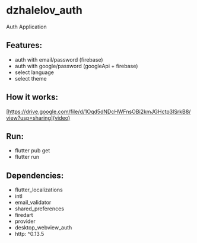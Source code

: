 # dzhalelov_auth

Auth Application

## Features:
- auth with email/password (firebase)
- auth with google/password (googleApi + firebase)
- select language
- select theme

## How it works:
[https://drive.google.com/file/d/1Oqd5dNDcHWFnsOBi2kmJGHctp3lSrkB8/view?usp=sharing](video)

## Run:
- flutter pub get
- flutter run

## Dependencies:
 - flutter_localizations
 - intl
 - email_validator
 - shared_preferences
 - firedart
 - provider
 - desktop_webview_auth
 - http: ^0.13.5
